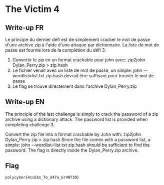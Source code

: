 # The Victim 4

## Write-up FR

Le principe du dernier défi est de simplement cracker le mot de passe d'une archive zip à l'aide d'une attaque par dictionnaire. La liste de mot de passe est fournie lors de la complétion du défi 3.
1. Convertir le zip en un format crackable pour john avec: zip2john Dylan_Perry.zip > zip.hash
2. Le fichier venait avec un liste de mot de passe, un simple: john --wordlist=list.txt zip.hash devrait être suffisant pour trouver le mot de passe
3. Le flag se trouve directement dans l'archive Dylan_Perry.zip

## Write-up EN

The principle of the last challenge is simply to crack the password of a zip archive using a dictionary attack. The password list is provided when completing challenge 3.

Convert the zip file into a format crackable by John with: zip2john Dylan_Perry.zip > zip.hash
Since the file comes with a password list, a simple: john --wordlist=list.txt zip.hash should be sufficient to find the password.
The flag is directly inside the Dylan_Perry.zip archive.

## Flag

`polycyber{4ccE$s_To_d47a_Gr4NT3D}`
